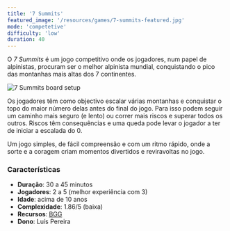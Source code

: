 ```yaml
---
title: '7 Summits'
featured_image: '/resources/games/7-summits-featured.jpg'
mode: 'competetive'
difficulty: 'low'
duration: 40
---
```

O *7 Summits* é um jogo competitivo onde os jogadores, num papel de alpinistas, procuram ser o melhor alpinista mundial, conquistando o pico das montanhas mais altas dos 7 continentes.

<!--more-->

![7 Summits board setup](/resources/games/7-summits-featured.jpg)

Os jogadores têm como objectivo escalar várias montanhas e conquistar o topo do maior número delas antes do final do jogo. Para isso podem seguir um caminho mais seguro (e lento) ou correr mais riscos e superar todos os outros. Riscos têm consequências e uma queda pode levar o jogador a ter de iniciar a escalada do 0.

Um jogo simples, de fácil compreensão e com um ritmo rápido, onde a sorte e a coragem criam momentos divertidos e reviravoltas no jogo.

### Características

- **Duração**: 30 a 45 minutos
- **Jogadores**: 2 a 5 (melhor experiência com 3)
- **Idade**: acima de 10 anos
- **Complexidade**: 1.86/5 (baixa)
- **Recursos**: [BGG](https://boardgamegeek.com/boardgame/275213/7-summits)
- **Dono**: Luís Pereira
